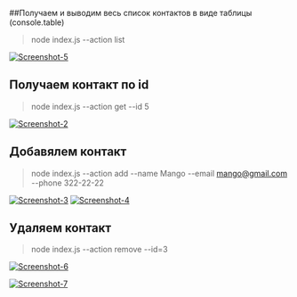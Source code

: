 ##Получаем и выводим весь список контактов в виде таблицы (console.table)

> node index.js --action list

<a href="https://ibb.co/pZzp0WX"><img src="https://i.ibb.co/hHWv7X8/Screenshot-5.png" alt="Screenshot-5" border="0"></a>

## Получаем контакт по id

> node index.js --action get --id 5

<a href="https://imgbb.com/"><img src="https://i.ibb.co/25XjZkR/Screenshot-2.png" alt="Screenshot-2" border="0"></a>

## Добавялем контакт

> node index.js --action add --name Mango --email mango@gmail.com --phone 322-22-22

<a href="https://ibb.co/fYdwLmD"><img src="https://i.ibb.co/6R0CL6X/Screenshot-3.png" alt="Screenshot-3" border="0"></a>
<a href="https://ibb.co/H7HBFXY"><img src="https://i.ibb.co/Wn2GxsF/Screenshot-4.png" alt="Screenshot-4" border="0"></a>

## Удаляем контакт

> node index.js --action remove --id=3

<a href="https://imgbb.com/"><img src="https://i.ibb.co/GTJ1Nbv/Screenshot-6.png" alt="Screenshot-6" border="0"></a>

<a href="https://ibb.co/W3j38jW"><img src="https://i.ibb.co/YWwWnw7/Screenshot-7.png" alt="Screenshot-7" border="0"></a>
